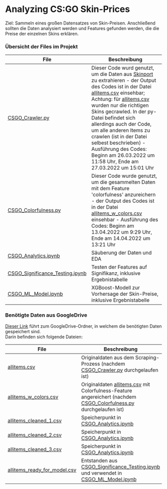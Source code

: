 # Analyzing CS:GO Skin-Prices
Ziel: Sammeln eines großen Datensatzes von Skin-Preisen. Anschließend sollten die Daten analysiert werden und Features gefunden werden, die die Preise der einzelnen Skins erklären.


### Übersicht der Files im Projekt
| File | Beschreibung |
| --- | --- |
| [CSGO_Crawler.py](https://github.com/princessivy/Analyzing_CSGO_SkinPrices/blob/main/Scraping%20Code/CSGO_Colorfulness.py) | Dieser Code wurd genutzt, um die Daten aus [Skinport](https://skinport.com) zu extrahieren - der Output des Codes ist in der Datei [allitems.csv](https://drive.google.com/file/d/12HyWiR1LFt9Jpp1zG0RlbUeI-FhVsT4F/view?usp=sharing) einsehbar; Achtung: für [allitems.csv](https://drive.google.com/file/d/12HyWiR1LFt9Jpp1zG0RlbUeI-FhVsT4F/view?usp=sharing) wurden nur die richtigen Skins gecrawled. In der py-Datei befindet sich allerdings auch der Code, um alle anderen Items zu crawlen (ist in der Datei selbest beschrieben) - Ausführung des Codes: Beginn am 26.03.2022 um 11:58 Uhr, Ende am 27.03.2022 um 15:01 Uhr |
| [CSGO_Colorfulness.py](https://github.com/princessivy/Analyzing_CSGO_SkinPrices/blob/main/Scraping%20Code/CSGO_Crawler.py) | Dieser Code wurde genutzt, um die gesammelten Daten mit dem Feature 'colorfulness' anzureichern - der Output des Codes ist in der Datei [allitems_w_colors.csv](https://drive.google.com/file/d/1-FDwI__Ci8fGxpFblqMqJw8hknOLNInT/view?usp=sharing) einsehbar - Ausführung des Codes: Beginn am 13.04.2022 um 9:29 Uhr, Ende am 14.04.2022 um 13:21 Uhr |
| [CSGO_Analytics.ipynb](https://github.com/princessivy/Analyzing_CSGO_SkinPrices/blob/main/CSGO_Analytics.ipynb) | Säuberung der Daten und EDA |
| [CSGO_Significance_Testing.ipynb](https://github.com/princessivy/Analyzing_CSGO_SkinPrices/blob/main/CSGO_Significance_Testing.ipynb) | Testen der Features auf Signifikanz, inklusive Ergebnistabelle |
| [CSGO_ML_Model.ipynb](https://github.com/princessivy/Analyzing_CSGO_SkinPrices/blob/main/CSGO_ML_Model.ipynb) | XGBoost-Modell zur Vorhersage der Skin-Preise, inklusive Ergebnistabelle |
    


### Benötigte Daten aus GoogleDrive
[Dieser Link](https://drive.google.com/drive/folders/1jo_B2uZqdP_QrxFDANSfYoqUNVIo9V4e?usp=sharing) führt zum GoogleDrive-Ordner, in welchem die benötigten Daten gespeichert sind.  
Darin befinden sich folgende Dateien:


| File | Beschreibung |
| --- | --- |
| [allitems.csv](https://drive.google.com/file/d/12HyWiR1LFt9Jpp1zG0RlbUeI-FhVsT4F/view?usp=sharing) | Originaldaten aus dem Scraping-Prozess (nachdem [CSGO_Crawler.py](https://github.com/princessivy/Analyzing_CSGO_SkinPrices/blob/main/Scraping%20Code/CSGO_Colorfulness.py) durchgelaufen ist) |
| [allitems_w_colors.csv](https://drive.google.com/file/d/1-FDwI__Ci8fGxpFblqMqJw8hknOLNInT/view?usp=sharing) | Originaldaten [allitems.csv](https://drive.google.com/file/d/12HyWiR1LFt9Jpp1zG0RlbUeI-FhVsT4F/view?usp=sharing) mit Colorfulness-Feature angereichert (nachdem [CSGO_Colorfulness.py](https://github.com/princessivy/Analyzing_CSGO_SkinPrices/blob/main/Scraping%20Code/CSGO_Crawler.py) durchgelaufen ist) |
| [allitems_cleaned_1.csv](https://drive.google.com/file/d/1-FK57NE42ojNiG0hu5YXMC9iK-KmmZ0n/view?usp=sharing) | Speicherpunkt in [CSGO_Analytics.ipynb](https://github.com/princessivy/Analyzing_CSGO_SkinPrices/blob/main/CSGO_Analytics.ipynb) |
| [allitems_cleaned_2.csv](https://drive.google.com/file/d/1-vpY-5cmxMPvWPRxAltUTCsEc6Fx4xk4/view?usp=sharing) | Speicherpunkt in [CSGO_Analytics.ipynb](https://github.com/princessivy/Analyzing_CSGO_SkinPrices/blob/main/CSGO_Analytics.ipynb) |
| [allitems_cleaned_3.csv](https://drive.google.com/file/d/1-SWB6TU-BrlI_0QcO8L7OOzGEdgc962F/view?usp=sharing) | Speicherpunkt in [CSGO_Analytics.ipynb](https://github.com/princessivy/Analyzing_CSGO_SkinPrices/blob/main/CSGO_Analytics.ipynb) |
| [allitems_ready_for_model.csv](https://drive.google.com/file/d/1-nygFv0YkZV9kbxF1PI2rjEMykERkI2z/view?usp=sharing) | Entstanden aus [CSGO_Significance_Testing.ipynb](https://github.com/princessivy/Analyzing_CSGO_SkinPrices/blob/main/CSGO_Significance_Testing.ipynb) und verwendet in [CSGO_ML_Model.ipynb](https://github.com/princessivy/Analyzing_CSGO_SkinPrices/blob/main/CSGO_ML_Model.ipynb) |


